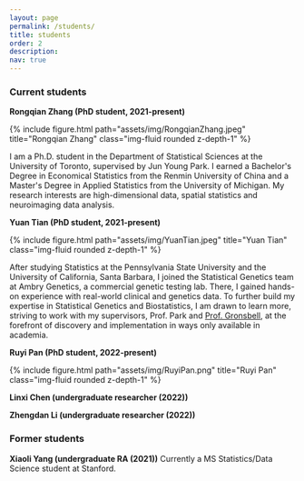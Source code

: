 ```yaml
---
layout: page
permalink: /students/
title: students
order: 2
description: 
nav: true
---
```


### Current students

**Rongqian Zhang (PhD student, 2021-present)**

{% include figure.html path="assets/img/RongqianZhang.jpeg" title="Rongqian Zhang" class="img-fluid rounded z-depth-1" %}

I am a Ph.D. student in the Department of Statistical Sciences at the University of Toronto, supervised by Jun Young Park. I earned a Bachelor's Degree in Economical Statistics from the Renmin University of China and a Master's Degree in Applied Statistics from the University of Michigan. My research interests are high-dimensional data, spatial statistics and neuroimaging data analysis.

**Yuan Tian (PhD student, 2021-present)**

{% include figure.html path="assets/img/YuanTian.jpeg" title="Yuan Tian" class="img-fluid rounded z-depth-1" %}

After studying Statistics at the Pennsylvania State University and the University of California, Santa Barbara, I joined the Statistical Genetics team at Ambry Genetics, a commercial genetic testing lab. There, I gained hands-on experience with real-world clinical and genetics data. To further build my expertise in Statistical Genetics and Biostatistics, I am drawn to learn more, striving to work with my supervisors, Prof. Park and [Prof. Gronsbell](https://sites.google.com/view/jgronsbell/home?authuser=0), at the forefront of discovery and implementation in ways only available in academia.


**Ruyi Pan (PhD student, 2022-present)**

{% include figure.html path="assets/img/RuyiPan.png" title="Ruyi Pan" class="img-fluid rounded z-depth-1" %}

**Linxi Chen (undergraduate researcher (2022))**

**Zhengdan Li (undergraduate researcher (2022))**

### Former students

**Xiaoli Yang (undergraduate RA (2021))** Currently a MS Statistics/Data Science student at Stanford.